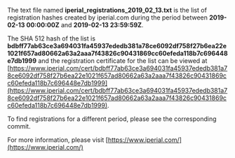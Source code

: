 The text file named **iperial_registrations_2019_02_13.txt** is the list of registration hashes created by iperial.com during the period between **2019-02-13 00:00:00Z** and **2019-02-13 23:59:59Z**.

The SHA 512 hash of the list is **bdbff77ab63ce3a694031fa45937ededb381a78ce6092df758f27b6ea22e1021f657ad80662a63a2aaa7f43826c90431869cc60efeda118b7c696448e7db1999** and the registration certificate for the list can be viewed at [https://www.iperial.com/cert/bdbff77ab63ce3a694031fa45937ededb381a78ce6092df758f27b6ea22e1021f657ad80662a63a2aaa7f43826c90431869cc60efeda118b7c696448e7db1999](https://www.iperial.com/cert/bdbff77ab63ce3a694031fa45937ededb381a78ce6092df758f27b6ea22e1021f657ad80662a63a2aaa7f43826c90431869cc60efeda118b7c696448e7db1999).

To find registrations for a different period, please see the corresponding commit.

For more information, please visit [https://www.iperial.com/](https://www.iperial.com/)
